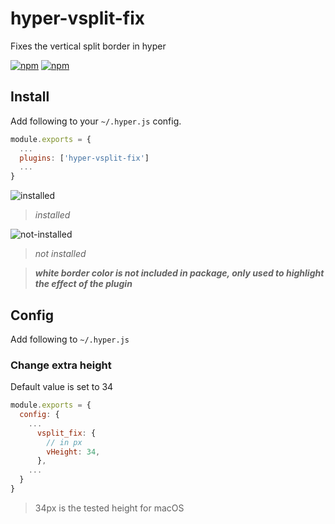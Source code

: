 # hyper-vsplit-fix
Fixes the vertical split border in hyper

[![npm](https://img.shields.io/npm/v/hyper-vsplit-fix.svg?maxAge=86400?style=flat-square)](https://www.npmjs.com/package/hyper-vsplit-fix) [![npm](https://img.shields.io/npm/dt/hyper-vsplit-fix.svg?maxAge=86400?style=flat-square)](https://www.npmjs.com/package/hyper-vsplit-fix)

## Install

Add following to your `~/.hyper.js` config.

```javascript
module.exports = {
  ...
  plugins: ['hyper-vsplit-fix']
  ...
}
```

![installed](https://raw.githubusercontent.com/harryparkdotio/hyper-vsplit-fix/master/installed.png)
> *installed*

![not-installed](https://raw.githubusercontent.com/harryparkdotio/hyper-vsplit-fix/master/not-installed.png)
> *not installed*

> ***white border color is not included in package, only used to highlight the effect of the plugin***

## Config

Add following to `~/.hyper.js`

### Change extra height
Default value is set to 34

```javascript
module.exports = {
  config: {
    ...
      vsplit_fix: {
      	// in px
        vHeight: 34,
      },
    ...
  }
}
```

> 34px is the tested height for macOS